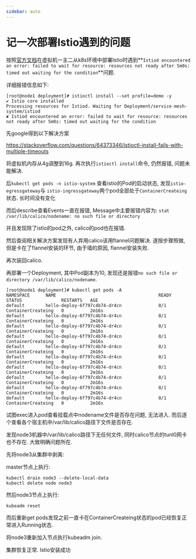 ```yaml
---
sidebar: auto
---
```


# 记一次部署Istio遇到的问题

按照[官方文档](https://istio.io/latest/zh/docs/setup/getting-started/)在虚拟机一主二从k8s环境中部署Istio时遇到**`Istiod encountered an error: failed to wait for resource: resources not ready after 5m0s: timed out waiting for the condition`**问题.

详细报错信息如下:

```shell
[root@node1 deployment]# istioctl install --set profile=demo -y
✔ Istio core installed
Processing resources for Istiod. Waiting for Deployment/service-mesh-system/istiod                                                               
✘ Istiod encountered an error: failed to wait for resource: resources not ready after 5m0s: timed out waiting for the condition
```

先google得到以下解决方案

https://stackoverflow.com/questions/64373346/istioctl-install-fails-with-multiple-timeouts

将虚拟机内存从4g调整到16g. 再次执行`istioctl install`命令, 仍然报错, 问题未能解决. 

后``kubectl get pods -n istio-system`` 查看istio的Pod的启动状态, 发现`istio-egressgateway`与 `istio-ingressgateway`两个pod全部处于`ContainerCreateing`状态. 长时间没有变化 

而后describe查看Events一直在报错, Message中主要报错内容为: `stat /var/lib/calico/nodename: no such file or directory`

并且发现除了istio的pod之外, calico的pod也在报错.  

然后查阅相关解决方案发现有人弃用calico该用flannel问题解决.  遂按步骤照做,  但是卡在了flannel安装的环节, 由于墙的原因, flannel安装失败. 

再次装回calico.

再部署一个Deployment, 其中Pod副本为10, 发现还是报错`no such file or directory /var/lib/calico/nodename`. 

```shell
[root@node1 deployment]# kubectl get pods -A
NAMESPACE      NAME                                       READY   STATUS               RESTARTS   AGE
default        hello-deploy-6f797c4b74-dr4cn              0/1     ContainerCreateing   0          2m16s
default        hello-deploy-6f797c4b74-dr4cn              0/1     ContainerCreateing   0          2m16s
default        hello-deploy-6f797c4b74-dr4cn              0/1     ContainerCreateing   0          2m16s
default        hello-deploy-6f797c4b74-dr4cn              0/1     ContainerCreateing   0          2m16s
default        hello-deploy-6f797c4b74-dr4cn              0/1     ContainerCreateing   0          2m16s
default        hello-deploy-6f797c4b74-dr4cn              0/1     ContainerCreateing   0          2m16s
default        hello-deploy-6f797c4b74-dr4cn              0/1     ContainerCreateing   0          2m16s
default        hello-deploy-6f797c4b74-dr4cn              0/1     ContainerCreateing   0          2m16s
default        hello-deploy-6f797c4b74-dr4cn              0/1     ContainerCreateing   0          2m16s
default        hello-deploy-6f797c4b74-dr4cn              0/1     ContainerCreateing   0          2m16s
```

试图exec进入pod查看挂载点中nodename文件是否存在问题, 无法进入.   而后逐个查看各个宿主机中/var/lib/calico路径下文件是否存在. 

发现node3机器中/var/lib/calico路径下无任何文件, 同时calico节点的tunl0网卡也不存在.  大致明确问题所在. 

先将node3从集群中剥离:

master节点上执行:

```shell
kubectl drain node3 --delete-local-data
kubectl delete node node3
```

然后node3节点上执行:

```shell
kubeadm reset
```

而后重新get pods发现之前一直卡在ContainerCreateing状态的pod已经恢复正常进入Running状态. 

将node3重新加入节点执行kubeadm join.

集群恢复正常.  Istio安装成功

